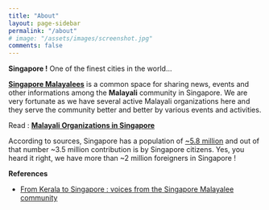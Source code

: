 ```yaml
---
title: "About"
layout: page-sidebar
permalink: "/about"
# image: "/assets/images/screenshot.jpg"
comments: false
---
```

**Singapore !** One of the finest cities in the world...

**[Singapore Malayalees](http://singaporemalayalees.com)** is a common space for sharing news, events and other informations among the **Malayali** community in Singapore. We are very fortunate as we have several active Malayali organizations here and they serve the community better and better by various events and activities.

Read : **[Malayali Organizations in Singapore](malayali-organizations-in-singapore)**  

According to sources, Singapore has a population of [~5.8 million](https://www.straitstimes.com/singapore/total-population-564m-with-number-of-citizens-up-1-to-347m) and out of that number ~3.5 million contribution is by Singapore citizens. Yes, you heard it right, we have more than ~2 million foreigners in Singapore ! 


**References**

- [From Kerala to Singapore : voices from the Singapore Malayalee community](https://www.worldcat.org/title/from-kerala-to-singapore-voices-from-the-singapore-malayalee-community/oclc/962741080)